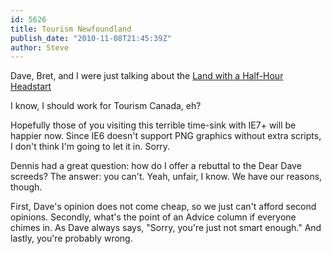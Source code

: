 ```yaml
---
id: 5626
title: Tourism Newfoundland
publish_date: "2010-11-08T21:45:39Z"
author: Steve
---
```

Dave, Bret, and I were just talking about the [Land with a Half-Hour Headstart](http://en.wikipedia.org/wiki/Newfoundland_Standard_Time_Zone)

I know, I should work for Tourism Canada, eh?

Hopefully those of you visiting this terrible time-sink with IE7+ will be happier now. Since IE6 doesn't support PNG graphics without extra scripts, I don't think I'm going to let it in. Sorry.

Dennis had a great question: how do I offer a rebuttal to the Dear Dave screeds? The answer: you can't. Yeah, unfair, I know. We have our reasons, though.

First, Dave's opinion does not come cheap, so we just can't afford second opinions. Secondly, what's the point of an Advice column if everyone chimes in. As Dave always says, "Sorry, you're just not smart enough." And lastly, you're probably wrong.
